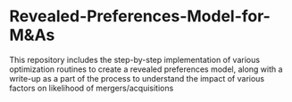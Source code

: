 # Revealed-Preferences-Model-for-M&As
This repository includes the step-by-step implementation of various optimization routines to create a revealed preferences model, along with a write-up as a part of the process to understand the impact of various factors on likelihood of mergers/acquisitions
